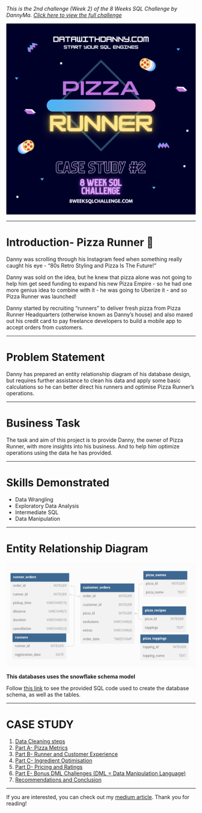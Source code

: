 *This is the 2nd challenge (Week 2) of the 8 Weeks SQL Challenge by DannyMa. [Click here to view the full challenge](https://8weeksqlchallenge.com/case-study-2/)*

![](https://github.com/imanjokko/PizzaRunner/blob/main/images/Logo.png)

---
# Introduction- Pizza Runner :pizza:

Danny was scrolling through his Instagram feed when something really caught his eye - “80s Retro Styling and Pizza Is The Future!”

Danny was sold on the idea, but he knew that pizza alone was not going to help him get seed funding to expand his new Pizza Empire - so he had one more genius idea to combine with it - he was going to Uberize it - and so Pizza Runner was launched!

Danny started by recruiting “runners” to deliver fresh pizza from Pizza Runner Headquarters (otherwise known as Danny’s house) and also maxed out his credit card to pay freelance developers to build a mobile app to accept orders from customers.

---
# Problem Statement
Danny has prepared an entity relationship diagram of his database design, but requires further assistance to clean his data and apply some basic calculations so he can better direct his runners and optimise Pizza Runner’s operations.

---
# Business Task
The task and aim of this project is to provide Danny, the owner of Pizza Runner, with more insights into his business. And to help him optimize operations using the data he has provided.

---
# Skills Demonstrated
- Data Wrangling
- Exploratory Data Analysis
- Intermediate SQL
- Data Manipulation

---
# Entity Relationship Diagram
![](https://github.com/imanjokko/PizzaRunner/blob/main/images/ERD.png)

**This databases uses the snowflake schema model**

Follow [this link](https://github.com/imanjokko/PizzaRunner/blob/main/schema%20query.sql) to see the provided SQL code used to create the database schema, as well as the tables.

---
# CASE STUDY
1. [Data Cleaning steps](https://github.com/imanjokko/PizzaRunner/blob/main/Solutions/Data_Cleaning.md)
2. [Part A- Pizza Metrics](https://github.com/imanjokko/PizzaRunner/blob/main/Solutions/Part%20A-%20Pizza%20Metrics.md)
4. [Part B- Runner and Customer Experience](https://github.com/imanjokko/PizzaRunner/blob/main/Solutions/Part%20B-%20Runner%20and%20Customer%20Experience.md)
5. [Part C- Ingredient Optimisation](https://github.com/imanjokko/PizzaRunner/blob/main/Solutions/Part%20C-%20Ingredient%20Optimisation.md)
6. [Part D- Pricing and Ratings](https://github.com/imanjokko/PizzaRunner/blob/main/Solutions/Part%20D-%20Pricing%20and%20Ratings.md)
7. [Part E- Bonus DML Challenges (DML = Data Manipulation Language)](https://github.com/imanjokko/PizzaRunner/blob/main/Solutions/Part%20E-%20Bonus%20DML%20Challenges%20(DML%20%3D%20Data%20Manipulation%20Language).md)
8. [Recommendations and Conclusion]()
---
If you are interested, you can check out my [medium article]().
Thank you for reading!
